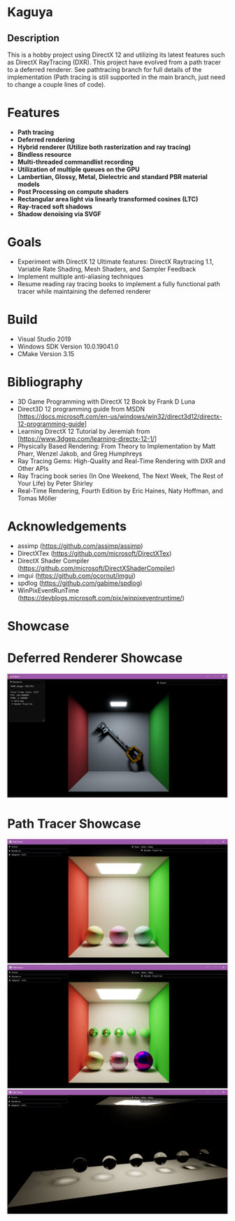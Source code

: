 # Kaguya
## Description
This is a hobby project using DirectX 12 and utilizing its latest features such as DirectX RayTracing (DXR). This project have evolved from a path tracer to a deferred renderer. See pathtracing branch for full details of the implementation (Path tracing is still supported in the main branch, just need to change a couple lines of code).

# Features
- __Path tracing__
- __Deferred rendering__
- __Hybrid renderer (Utilize both rasterization and ray tracing)__
- __Bindless resource__
- __Multi-threaded commandlist recording__
- __Utilization of multiple queues on the GPU__
- __Lambertian, Glossy, Metal, Dielectric and standard PBR material models__
- __Post Processing on compute shaders__
- __Rectangular area light via linearly transformed cosines (LTC)__
- __Ray-traced soft shadows__
- __Shadow denoising via SVGF__

# Goals
- Experiment with DirectX 12 Ultimate features: DirectX Raytracing 1.1, Variable Rate Shading, Mesh Shaders, and Sampler Feedback
- Implement multiple anti-aliasing techniques
- Resume reading ray tracing books to implement a fully functional path tracer while maintaining the deferred renderer

# Build
- Visual Studio 2019
- Windows SDK Version 10.0.19041.0
- CMake Version 3.15

# Bibliography
- 3D Game Programming with DirectX 12 Book by Frank D Luna
- Direct3D 12 programming guide from MSDN [https://docs.microsoft.com/en-us/windows/win32/direct3d12/directx-12-programming-guide]
- Learning DirectX 12 Tutorial by Jeremiah from [https://www.3dgep.com/learning-directx-12-1/]
- Physically Based Rendering: From Theory to Implementation by Matt Pharr, Wenzel Jakob, and Greg Humphreys
- Ray Tracing Gems: High-Quality and Real-Time Rendering with DXR and Other APIs
- Ray Tracing book series (In One Weekend, The Next Week, The Rest of Your Life) by Peter Shirley
- Real-Time Rendering, Fourth Edition by Eric Haines, Naty Hoffman, and Tomas Möller

# Acknowledgements
- assimp (https://github.com/assimp/assimp)
- DirectXTex (https://github.com/microsoft/DirectXTex)
- DirectX Shader Compiler (https://github.com/microsoft/DirectXShaderCompiler)
- imgui (https://github.com/ocornut/imgui)
- spdlog (https://github.com/gabime/spdlog)
- WinPixEventRunTime (https://devblogs.microsoft.com/pix/winpixeventruntime/)

# Showcase

# Deferred Renderer Showcase
![1](/Gallery/DeferredRenderer_CornellBox_Keyblade.png?raw=true "DeferredRenderer_CornellBox_Keyblade")

# Path Tracer Showcase
![1](/Gallery/LambertianSpheresInCornellBox.png?raw=true "LambertianSpheresInCornellBox")
![2](/Gallery/GlossySpheresInCornellBox.png?raw=true "GlossySpheresInCornellBox")
![3](/Gallery/TransparentSpheresOfIncreasingIoR.png?raw=true "TransparentSpheresOfIncreasingIoR")